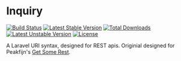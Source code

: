 Inquiry
=======

[![Build Status](https://travis-ci.org/byCedric/Inquiry.svg)](https://travis-ci.org/byCedric/Inquiry)
[![Latest Stable Version](https://poser.pugx.org/byCedric/Inquiry/v/stable.svg)](https://packagist.org/packages/byCedric/Inquiry) 
[![Total Downloads](https://poser.pugx.org/byCedric/Inquiry/downloads.svg)](https://packagist.org/packages/byCedric/Inquiry) 
[![Latest Unstable Version](https://poser.pugx.org/byCedric/Inquiry/v/unstable.svg)](https://packagist.org/packages/byCedric/Inquiry) 
[![License](https://poser.pugx.org/byCedric/Inquiry/license.svg)](https://packagist.org/packages/byCedric/Inquiry)

A Laravel URI syntax, designed for REST apis.
Originial designed for Peakfijn's [Get Some Rest](https://github.com/peakfijn/get-some-rest).
